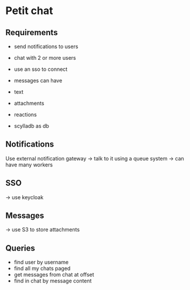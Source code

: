 # Petit chat


## Requirements

- send notifications to users
- chat with 2 or more users
- use an sso to connect
- messages can have
 - text
 - attachments
 - reactions


- scylladb as db

## Notifications

Use external notification gateway
-> talk to it using a queue system
-> can have many workers

## SSO
-> use keycloak

## Messages
-> use S3 to store attachments

## Queries

- find user by username
- find all my chats paged
- get messages from chat at offset
- find in chat by message content
